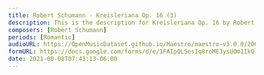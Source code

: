 ```yaml
---
title: Robert Schumann - Kreisleriana Op. 16 (3)
description: This is the description for Kreisleriana Op. 16 by Robert Schumann
composers: [Robert Schumann]
periods: [Romantic]
audioURL: https://OpenMusicDataset.github.io/Maestro/maestro-v3.0.0/2009/MIDI-Unprocessed_05_R1_2009_03-05_ORIG_MID--AUDIO_05_R1_2009_05_R1_2009_03_WAV.midi
formURL: https://docs.google.com/forms/d/e/1FAIpQLSesIq8roME3ysUOm1IkQlx6Rd1OVZZx5uK4W3BTjEKIjhb0QA/viewform
date: 2021-08-08T07:43:13-06:00
---
```

